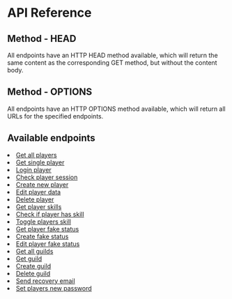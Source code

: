 # API Reference

## Method - HEAD

<p>All endpoints have an HTTP HEAD method available, which will return the same content as the corresponding GET method, but without the content body.</p>

## Method - OPTIONS

<p>All endpoints have an HTTP OPTIONS method available, which will return all URLs for the specified endpoints.</p>

## Available endpoints

<deflist collapsible="true" default-state="collapsed">
    <def title="Players">
		<list>
	        <li><a href="getAllPlayers.md">Get all players</a></li>
	        <li><a href="getPlayer.md">Get single player</a></li>
	        <li><a href="loginPlayer.md">Login player</a></li>
	        <li><a href="checkPlayerSession.md">Check player session</a></li>
	        <li><a href="createPlayer.md">Create new player</a></li>
	        <li><a href="editPlayer.md">Edit player data</a></li>
	        <li><a href="deletePlayer.md">Delete player</a></li>
        </list>
	</def>
	<def title="Skills">
		<list>
	        <li><a href="getSkills.md">Get player skills</a></li>
	        <li><a href="checkSkill.md">Check if player has skill</a></li>
	        <li><a href="toggleSkill.md">Toggle players skill</a></li>
        </list>
	</def>
	<def title="Skills">
		<list>
	        <li><a href="getFakeStatus.md">Get player fake status</a></li>
	        <li><a href="postFakeStatus.md">Create fake status</a></li>
	        <li><a href="patchFakeStatus.md">Edit player fake status</a></li>
        </list>
	</def>
	<def title="Guilds">
		<list>
	        <li><a href="getGuilds.md">Get all guilds</a></li>
	        <li><a href="getGuildSingle.md">Get guild</a></li>
	        <li><a href="postGuild.md">Create guild</a></li>
	        <li><a href="deleteGuild.md">Delete guild</a></li>
        </list>
	</def>
	<def title="Password recovery">
		<list>
	        <li><a href="send.md">Send recovery email</a></li>
	        <li><a href="patch.md">Set players new password</a></li>
        </list>
	</def>
</deflist>